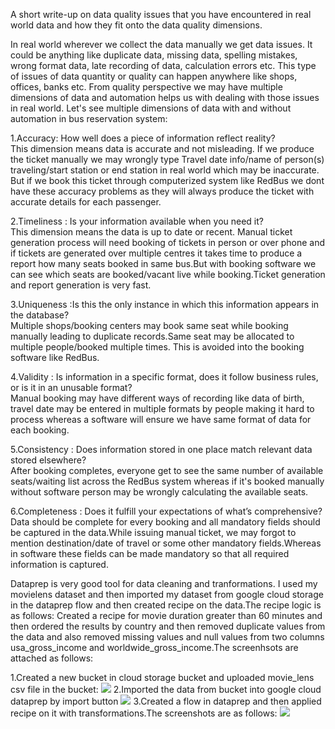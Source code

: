 A short write-up on  data quality issues that you have encountered in real world data and how they fit onto the data quality dimensions.
  
  In real world wherever we collect the data manually we get data issues. It could be anything like duplicate data, missing data, spelling mistakes, wrong format data, late recording of data, calculation errors etc.
  This type of issues of data quantity or quality can happen anywhere like shops, offices, banks etc.
  From quality perspective we may have multiple dimensions of data and automation helps us with dealing with those issues in real world.
  Let's see multiple dimensions of data with and without automation in bus reservation system: 
  
  1.Accuracy: How well does a piece of information reflect reality?   
   This dimension means data is accurate and not misleading. If we produce the ticket manually we may wrongly type Travel date info/name of person(s) traveling/start station or end station in real world which may be inaccurate. But if we book this ticket through computerized system  like RedBus we dont have these accuracy problems as they will always produce the ticket with accurate details for each passenger.
  
  2.Timeliness : Is your information available when you need it?  
  This dimension means the data is up to date or recent. Manual ticket generation process will need booking of tickets in person or  over phone and if tickets are generated over multiple centres it takes time to produce a report how many seats booked in same bus.But with booking software we can see which seats are booked/vacant live while booking.Ticket generation and report generation is very fast.
  
  3.Uniqueness :Is this the only instance in which this information appears in the database?  
   Multiple shops/booking centers may book same seat while booking manually leading to duplicate records.Same seat may be allocated to multiple people/booked multiple times. This is avoided into the booking software like RedBus.
  
  4.Validity : Is information in a specific format, does it follow business rules, or is it in an unusable format?  
   Manual booking may have different ways of recording like data of birth, travel date may be entered in multiple formats by people making it hard to process whereas a software will ensure we have same format of data for each booking.
  
  5.Consistency : Does information stored in one place match relevant data stored elsewhere?  
   After booking completes, everyone get to see the same number of available seats/waiting list across the RedBus system whereas if it's booked manually without software person may be wrongly calculating the available seats.
  
  6.Completeness : Does it fulfill your expectations of what’s comprehensive?  
   Data should be complete for every booking and all mandatory fields should be captured in the data.While issuing manual ticket, we may forgot to mention destination/date of travel or some other mandatory fields.Whereas in software these fields can be made mandatory so that all required information is captured.

Dataprep is very good tool for data cleaning and tranformations. I used my movielens dataset and then imported my dataset from google cloud storage in the dataprep flow and then created recipe on the data.The recipe logic is as follows:
Created a recipe for movie duration greater than 60 minutes and then ordered the results by country and then removed duplicate values from the data and also removed missing values and null values from two columns usa_gross_income and worldwide_gross_income.The screenhsots are attached as follows:

1.Created a new bucket in cloud storage bucket and uploaded movie_lens csv file in the bucket:
![](https://github.com/div150283/TechPathawaysProgramModule1/blob/main/Week6Assignment/Images/dataprep_moviebucket.png)
2.Imported the data from bucket into google cloud dataprep by import button
![](https://github.com/div150283/TechPathawaysProgramModule1/blob/main/Week6Assignment/Images/importeddataset.png)
3.Created a flow in dataprep and then applied recipe on it with transformations.The screenshots are as follows:
![](https://github.com/div150283/TechPathawaysProgramModule1/blob/main/Week6Assignment/Images/Movie_flow.png)
